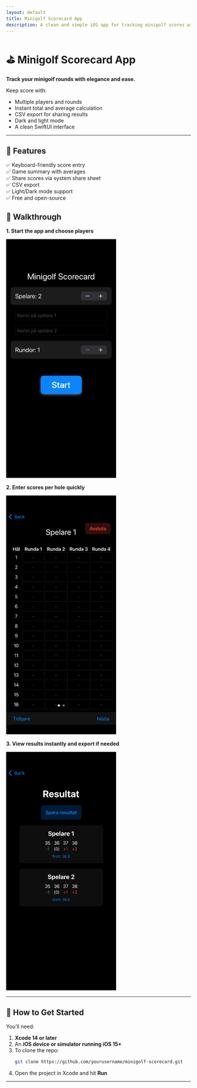 ```yaml
---
layout: default
title: Minigolf Scorecard App
description: A clean and simple iOS app for tracking minigolf scores with style and ease.
---
```


# ⛳️ Minigolf Scorecard App

**Track your minigolf rounds with elegance and ease.**

Keep score with:
- Multiple players and rounds
- Instant total and average calculation
- CSV export for sharing results
- Dark and light mode
- A clean SwiftUI interface

---

## 🧩 Features

✅ Keyboard-friendly score entry  
✅ Game summary with averages  
✅ Share scores via system share sheet  
✅ CSV export  
✅ Light/Dark mode support  
✅ Free and open-source

## 👣 Walkthrough

**1. Start the app and choose players**

<img src="Images/Dark/ContentView%20-%20Dark.png" width="300">

**2. Enter scores per hole quickly**

<img src="Images/Dark/GameView%20-%20Dark.png" width="300">

**3. View results instantly and export if needed**

<img src="Images/Dark/ResultsView%20-%20Dark.png" width="300">




---

## 🚀 How to Get Started

You’ll need:
1. **Xcode 14 or later**
2. An **iOS device or simulator running iOS 15+**
3. To clone the repo:  
   ```bash
   git clone https://github.com/yourusername/minigolf-scorecard.git
   ```
4. Open the project in Xcode and hit **Run**

---

